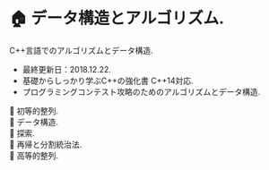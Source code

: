 
# :house: データ構造とアルゴリズム.

C++言語でのアルゴリズムとデータ構造.
- 最終更新日：2018.12.22.
- 基礎からしっかり学ぶC++の強化書 C++14対応.
- プログラミングコンテスト攻略のためのアルゴリズムとデータ構造.

:small_blue_diamond: 初等的整列.  
:small_blue_diamond: データ構造.  
:small_blue_diamond: 探索.  
:small_blue_diamond: 再帰と分割統治法.  
:small_blue_diamond: 高等的整列.  